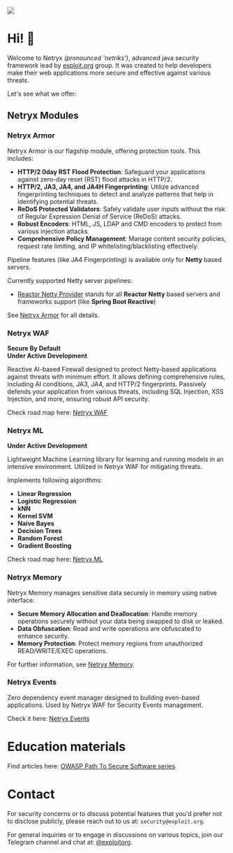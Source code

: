 ![](assets/images/netryx.png)

# Hi! 👋
Welcome to Netryx _(pronounced 'netriks')_, advanced java security framework lead by [exploit.org](https://exploit.org) group.
It was created to help developers make their web applications more secure and effective against various threats.

Let's see what we offer:

## Netryx Modules
### Netryx Armor

Netryx Armor is our flagship module, offering protection tools. This includes:
- **HTTP/2 0day RST Flood Protection**: Safeguard your applications against zero-day reset (RST) flood attacks in HTTP/2.
- **HTTP/2, JA3, JA4, and JA4H Fingerprinting**: Utilize advanced fingerprinting techniques to detect and analyze patterns that help in identifying potential threats.
- **ReDoS Protected Validators**: Safely validate user inputs without the risk of Regular Expression Denial of Service (ReDoS) attacks.
- **Robust Encoders**: HTML, JS, LDAP and CMD encoders to protect from various injection attacks
- **Comprehensive Policy Management**: Manage content security policies, request rate limiting, and IP whitelisting/blacklisting effectively.

Pipeline features (like JA4 Fingerprinting) is available only for **Netty** based servers.

Currently supported Netty server pipelines:
- [Reactor Netty Provider](/armor-reactor-netty) stands for all **Reactor Netty** based servers and frameworks support (like **Spring Boot Reactive**)

See [Netryx Armor](/armor) for all details.

### Netryx WAF
**Secure By Default**\
**Under Active Development**

Reactive AI-based Firewall designed to protect Netty-based applications against threats with minimum effort. It allows defining comprehensive rules, including AI conditions, JA3, JA4, and HTTP/2 fingerprints. Passively defends your application from various threats, including SQL Injection, XSS Injection, and more, ensuring robust API security.

Check road map here: [Netryx WAF](/waf)

### Netryx ML
**Under Active Development**

Lightweight Machine Learning library for learning and running models in an intensive environment. Utilized in Netryx WAF for mitigating threats.

Implements following algorithms:
- **Linear Regression**
- **Logistic Regression**
- **kNN**
- **Kernel SVM**
- **Naive Bayes**
- **Decision Trees**
- **Random Forest**
- **Gradient Boosting**

Check road map here: [Netryx ML](/mlcore)

### Netryx Memory
Netryx Memory manages sensitive data securely in memory using native interface:
- **Secure Memory Allocation and Deallocation**: Handle memory operations securely without your data being swapped to disk or leaked.
- **Data Obfuscation**: Read and write operations are obfuscated to enhance security.
- **Memory Protection**: Protect memory regions from unauthorized READ/WRITE/EXEC operations.

For further information, see [Netryx Memory](/memory).

### Netryx Events
Zero dependency event manager designed to building even-based applications. Used by Netryx WAF for Security Events management.

Check it here: [Netryx Events](/events)

# Education materials
Find articles here: [OWASP Path To Secure Software series](educational-content) 

# Contact
For security concerns or to discuss potential features that you'd prefer not to disclose publicly, please reach out to us at: `security@exploit.org`.

For general inquiries or to engage in discussions on various topics, join our Telegram channel and chat at: [@exploitorg](https://t.me/exploitorg).